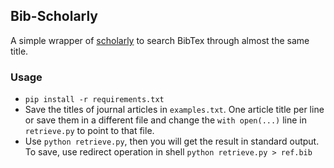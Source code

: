 ## Bib-Scholarly
A simple wrapper of [scholarly](https://github.com/OrganicIrradiation/scholarly) to search BibTex through almost the same title.

### Usage
* `pip install -r requirements.txt`
* Save the titles of journal articles in `examples.txt`. One article title per line or save them in a different file and change the `with open(...)` line in `retrieve.py` to point to that file.
* Use `python retrieve.py`, then you will get the result in standard output. To save, use redirect operation in shell `python retrieve.py > ref.bib`